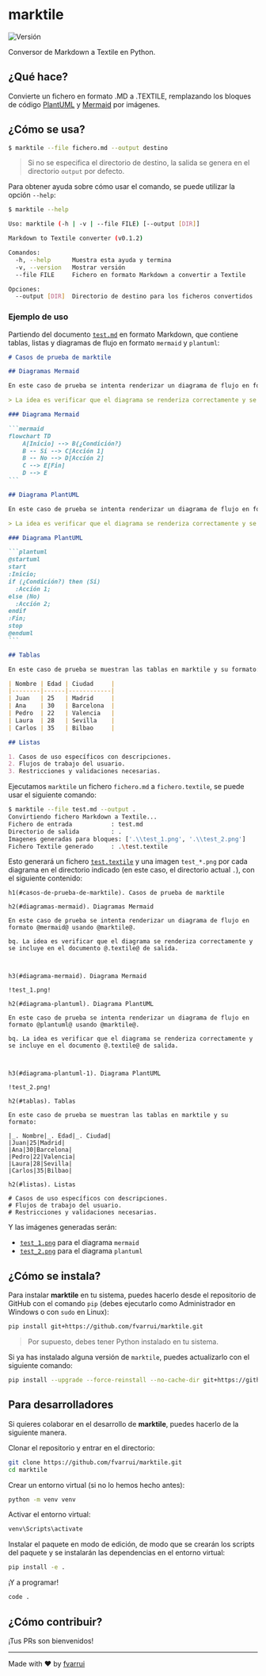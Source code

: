 # marktile

![Versión](https://img.shields.io/badge/Versión-0.2.0-black)

Conversor de Markdown a Textile en Python.

## ¿Qué hace?

Convierte un fichero en formato .MD a .TEXTILE, remplazando los bloques de código [PlantUML](https://plantuml.com/) y [Mermaid](https://mermaid.js.org/) por imágenes.

## ¿Cómo se usa?

```bash
$ marktile --file fichero.md --output destino
```

> Si no se especifica el directorio de destino, la salida se genera en el directorio `output` por defecto.

Para obtener ayuda sobre cómo usar el comando, se puede utilizar la opción `--help`:

```bash
$ marktile --help

Uso: marktile (-h | -v | --file FILE) [--output [DIR]]

Markdown to Textile converter (v0.1.2)

Comandos:
  -h, --help      Muestra esta ayuda y termina
  -v, --version   Mostrar versión
  --file FILE     Fichero en formato Markdown a convertir a Textile

Opciones:
  --output [DIR]  Directorio de destino para los ficheros convertidos
```

### Ejemplo de uso

Partiendo del documento [`test.md`](tests/test.md) en formato Markdown, que contiene tablas, listas y diagramas de flujo en formato `mermaid` y `plantuml`:

````markdown
# Casos de prueba de marktile

## Diagramas Mermaid

En este caso de prueba se intenta renderizar un diagrama de flujo en formato `mermaid` usando `marktile`.

> La idea es verificar que el diagrama se renderiza correctamente y se incluye en el documento `.textile` de salida.

### Diagrama Mermaid

```mermaid
flowchart TD
    A[Inicio] --> B{¿Condición?}
    B -- Sí --> C[Acción 1]
    B -- No --> D[Acción 2]
    C --> E[Fin]
    D --> E
```

## Diagrama PlantUML

En este caso de prueba se intenta renderizar un diagrama de flujo en formato `plantuml` usando `marktile`.

> La idea es verificar que el diagrama se renderiza correctamente y se incluye en el documento `.textile` de salida.

### Diagrama PlantUML

```plantuml
@startuml
start
:Inicio;
if (¿Condición?) then (Sí)
  :Acción 1;
else (No)
  :Acción 2;
endif
:Fin;
stop
@enduml
```

## Tablas

En este caso de prueba se muestran las tablas en marktile y su formato:

| Nombre | Edad | Ciudad     |
|--------|------|------------|
| Juan   | 25   | Madrid     |
| Ana    | 30   | Barcelona  |
| Pedro  | 22   | Valencia   |
| Laura  | 28   | Sevilla    |
| Carlos | 35   | Bilbao     |

## Listas

1. Casos de uso específicos con descripciones.
2. Flujos de trabajo del usuario.
3. Restricciones y validaciones necesarias.

````

Ejecutamos `marktile` un fichero `fichero.md` a `fichero.textile`, se puede usar el siguiente comando:

```bash
$ marktile --file test.md --output .
Convirtiendo fichero Markdown a Textile...
Fichero de entrada           : test.md
Directorio de salida         : .
Imagenes generadas para bloques: ['.\\test_1.png', '.\\test_2.png']
Fichero Textile generado     : .\test.textile
```

Esto generará un fichero [`test.textile`](/tests/test.textile) y una imagen `test_*.png` por cada diagrama en el directorio indicado (en este caso, el directorio actual `.`), con el siguiente contenido:

```textile
h1(#casos-de-prueba-de-marktile). Casos de prueba de marktile

h2(#diagramas-mermaid). Diagramas Mermaid

En este caso de prueba se intenta renderizar un diagrama de flujo en formato @mermaid@ usando @marktile@.

bq. La idea es verificar que el diagrama se renderiza correctamente y se incluye en el documento @.textile@ de salida.



h3(#diagrama-mermaid). Diagrama Mermaid

!test_1.png!

h2(#diagrama-plantuml). Diagrama PlantUML

En este caso de prueba se intenta renderizar un diagrama de flujo en formato @plantuml@ usando @marktile@.

bq. La idea es verificar que el diagrama se renderiza correctamente y se incluye en el documento @.textile@ de salida.



h3(#diagrama-plantuml-1). Diagrama PlantUML

!test_2.png!

h2(#tablas). Tablas

En este caso de prueba se muestran las tablas en marktile y su formato:

|_. Nombre|_. Edad|_. Ciudad|
|Juan|25|Madrid|
|Ana|30|Barcelona|
|Pedro|22|Valencia|
|Laura|28|Sevilla|
|Carlos|35|Bilbao|

h2(#listas). Listas

# Casos de uso específicos con descripciones.
# Flujos de trabajo del usuario.
# Restricciones y validaciones necesarias.
```

Y las imágenes generadas serán:

- [`test_1.png`](tests/test_1.png) para el diagrama `mermaid`
- [`test_2.png`](tests/test_2.png) para el diagrama `plantuml`

## ¿Cómo se instala?

Para instalar **marktile** en tu sistema, puedes hacerlo desde el repositorio de GitHub con el comando `pip` (debes ejecutarlo como Administrador en Windows o con `sudo` en Linux):

```bash
pip install git+https://github.com/fvarrui/marktile.git
```

> Por supuesto, debes tener Python instalado en tu sistema.

Si ya has instalado alguna versión de `marktile`, puedes actualizarlo con el siguiente comando:

```bash
pip install --upgrade --force-reinstall --no-cache-dir git+https://github.com/fvarrui/marktile.git
```

## Para desarrolladores

Si quieres colaborar en el desarrollo de **marktile**, puedes hacerlo de la siguiente manera.

Clonar el repositorio y entrar en el directorio:

```bash
git clone https://github.com/fvarrui/marktile.git
cd marktile
```

Crear un entorno virtual (si no lo hemos hecho antes):

```bash
python -m venv venv
```

Activar el entorno virtual:

```bash
venv\Scripts\activate
```

Instalar el paquete en modo de edición, de modo que se crearán los scripts del paquete y se instalarán las dependencias en el entorno virtual:

```bash
pip install -e .
```

¡Y a programar!

```bash
code .
```

## ¿Cómo contribuir?

¡Tus PRs son bienvenidos!

--- 

Made with ❤️ by [fvarrui](https://github.com/fvarrui)